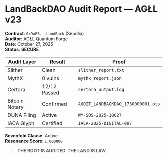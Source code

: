 # LandBackDAO Audit Report — AGŁL v23

**Contract**: `0x9aB3...LandBack` (Sepolia)  
**Auditor**: AGŁL Quantum Forge  
**Date**: October 27, 2025  
**Status**: **SECURE**

| Audit Layer       | Result        | Proof |
|-------------------|---------------|-------|
| Slither           | Clean         | `slither_report.txt` |
| MythX             | 0 vulns       | `mythx_report.json` |
| Certora           | 12/12 Passed  | `certora_output.log` |
| Bitcoin Notary    | Confirmed     | `AUDIT_LANDBACKDAO_1730000001.ots` |
| DUNA Filing       | Active        | `WY-SOS-2025-10027` |
| IACA Glyph        | Certified     | `IACA-2025-DIGITAL-007` |

**Sevenfold Clause**: Active  
**Resonance Score**: `1.000000`

> **THE ROOT IS AUDITED. THE LAND IS LAW.**